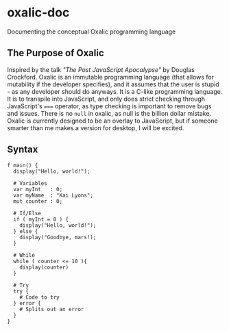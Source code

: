 # oxalic-doc
Documenting the conceptual Oxalic programming language

## The Purpose of Oxalic
Inspired by the talk *"The Post JavaScript Apocalypse"* by Douglas Crockford. Oxalic is an immutable programming language (that allows for mutability if the developer specifies), and it assumes that the user is stupid - as any developer should do anyways. It is a C-like programming language. It is to transpile into JavaScript, and only does strict checking through JavaScript's `===` operator, as type checking is important to remove bugs and issues. There is no `null` in oxalic, as null is the billion dollar mistake. Oxalic is currently designed to be an overlay to JavaScript, but if someone smarter than me makes a version for desktop, I will be excited.

## Syntax
```oxa
f main() {
  display("Hello, world!");
  
  # Variables
  var myInt   : 0;
  var myName  : "Kai Lyons";
  mut counter : 0;
  
  # If/Else
  if ( myInt = 0 ) {
    display("Hello, world!");
  } else {
    display("Goodbye, mars!);
  }
  
  # While
  while ( counter <= 10 ){
    display(counter)
  }
  
  # Try
  try {
    # Code to try
  } error {
    # Splits out an error
  }
}
```

